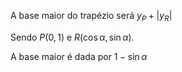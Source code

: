 A base maior do trapézio será $y_P+|y_R|$

Sendo $P(0,1)$ e $R(\cos{\alpha},\sin{\alpha})$.

A base maior é dada por $1-\sin{\alpha}$